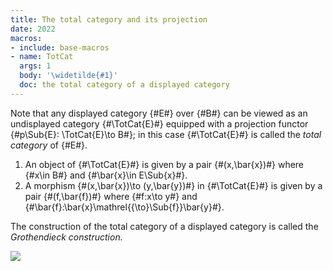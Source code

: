 ```yaml
---
title: The total category and its projection
date: 2022
macros:
- include: base-macros
- name: TotCat
  args: 1
  body: '\widetilde{#1}'
  doc: the total category of a displayed category
---
```


Note that any displayed category {#E#} over {#B#} can be viewed as an undisplayed category {#\TotCat{E}#} equipped with a projection functor {#p\Sub{E}: \TotCat{E}\to B#}; in this case {#\TotCat{E}#} is called the *total category* of {#E#}.

1. An object of {#\TotCat{E}#} is given by a pair {#(x,\bar{x})#} where {#x\in B#} and {#\bar{x}\in E\Sub{x}#}.
2. A morphism {#(x,\bar{x})\to (y,\bar{y})#} in {#\TotCat{E}#} is given by a pair {#(f,\bar{f})#} where {#f:x\to y#} and {#\bar{f}:\bar{x}\mathrel{{\to}\Sub{f}}\bar{y}#}.

The construction of the total category of a displayed category is called the *Grothendieck construction.*

![](frct-001T)
